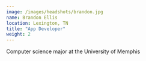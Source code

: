 ```yaml
---
image: /images/headshots/brandon.jpg
name: Brandon Ellis
location: Lexington, TN
title: "App Developer"
weight: 2
---
```

Computer science major at the University of Memphis